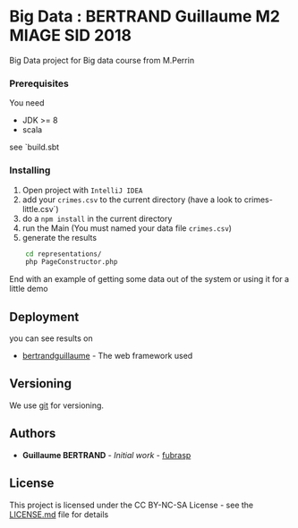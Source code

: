# Big Data : BERTRAND Guillaume M2 MIAGE SID 2018

Big Data project for Big data course from M.Perrin

### Prerequisites

You need 

* JDK >= 8
* scala

see `build.sbt

### Installing

1. Open project with `IntelliJ IDEA`
2. add your `crimes.csv` to the current directory (have a look to crimes-little.csv`)
3. do a `npm install` in the current directory
4. run the Main (You must named your data file `crimes.csv`)
5. generate the results

```bash
    cd representations/
    php PageConstructor.php 
```

End with an example of getting some data out of the system or using it for a little demo


## Deployment

you can see results on 
* [bertrandguillaume](http://www.bertrandguillaume.fr/q1.html) - The web framework used

## Versioning

We use [git](https://git-scm.com/) for versioning. 

## Authors

* **Guillaume BERTRAND** - *Initial work* - [fubrasp](https://github.com/fubrasp)

## License

This project is licensed under the CC BY-NC-SA License - see the [LICENSE.md](LICENSE.md) file for details

